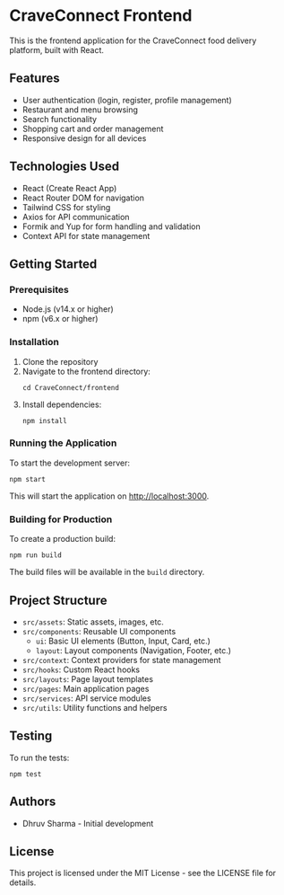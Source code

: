 # CraveConnect Frontend

This is the frontend application for the CraveConnect food delivery platform, built with React.

## Features

- User authentication (login, register, profile management)
- Restaurant and menu browsing
- Search functionality
- Shopping cart and order management
- Responsive design for all devices

## Technologies Used

- React (Create React App)
- React Router DOM for navigation
- Tailwind CSS for styling
- Axios for API communication
- Formik and Yup for form handling and validation
- Context API for state management

## Getting Started

### Prerequisites

- Node.js (v14.x or higher)
- npm (v6.x or higher)

### Installation

1. Clone the repository
2. Navigate to the frontend directory:
   ```
   cd CraveConnect/frontend
   ```
3. Install dependencies:
   ```
   npm install
   ```

### Running the Application

To start the development server:
```
npm start
```

This will start the application on [http://localhost:3000](http://localhost:3000).

### Building for Production

To create a production build:
```
npm run build
```

The build files will be available in the `build` directory.

## Project Structure

- `src/assets`: Static assets, images, etc.
- `src/components`: Reusable UI components
  - `ui`: Basic UI elements (Button, Input, Card, etc.)
  - `layout`: Layout components (Navigation, Footer, etc.)
- `src/context`: Context providers for state management
- `src/hooks`: Custom React hooks
- `src/layouts`: Page layout templates
- `src/pages`: Main application pages
- `src/services`: API service modules
- `src/utils`: Utility functions and helpers

## Testing

To run the tests:
```
npm test
```

## Authors

- Dhruv Sharma - Initial development

## License

This project is licensed under the MIT License - see the LICENSE file for details.
